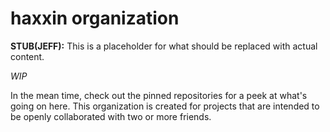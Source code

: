 
# haxxin organization

**STUB(JEFF):** This is a placeholder for what should be replaced with actual content.

*WIP*

In the mean time, check out the pinned repositories for a peek at what's going on here. This organization is created for projects that are intended to be openly collaborated with two or more friends.
